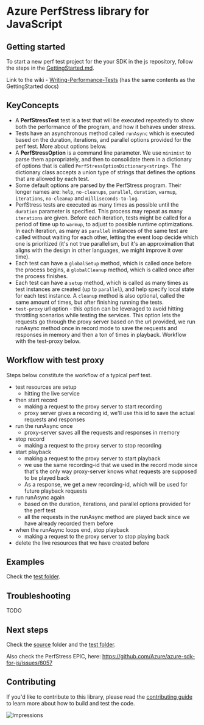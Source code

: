 # Azure PerfStress library for JavaScript

## Getting started

To start a new perf test project for the your SDK in the js repository, follow the steps in the [GettingStarted.md](https://github.com/Azure/azure-sdk-for-js/blob/c1c5f556a1a29d4a38019f1cc97fadb99375d6d5/sdk/test-utils/perfstress/GettingStarted.md).

Link to the wiki - [Writing-Performance-Tests](https://github.com/Azure/azure-sdk-for-js/wiki/Writing-Performance-Tests) (has the same contents as the GettingStarted docs)

## KeyConcepts

- A **PerfStressTest** test is a test that will be executed repeatedly to show both the performance of the program, and how it behaves under stress.
- Tests have an asynchronous method called `runAsync` which is executed based on the duration, iterations, and parallel options provided for the perf test. More about options below.
- A **PerfStressOption** is a command line parameter. We use `minimist` to parse them appropriately, and then to consolidate them in a dictionary of options that is called `PerfStressOptionDictionary<string>`. The dictionary class accepts a union type of strings that defines the options that are allowed by each test.
- Some default options are parsed by the PerfStress program. Their longer names are: `help`, `no-cleanups`, `parallel`, `duration`, `warmup`, `iterations`, `no-cleanup` and `milliseconds-to-log`.
- PerfStress tests are executed as many times as possible until the `duration` parameter is specified. This process may repeat as many `iterations` are given. Before each iteration, tests might be called for a period of time up to `warmup`, to adjust to possible runtime optimizations. In each iteration, as many as `parallel` instances of the same test are called without waiting for each other, letting the event loop decide which one is prioritized (it's not true parallelism, but it's an approximation that aligns with the design in other languages, we might improve it over time).
- Each test can have a `globalSetup` method, which is called once before the process begins, a `globalCleanup` method, which is called once after the process finishes.
- Each test can have a `setup` method, which is called as many times as test instances are created (up to `parallel`), and help specify local state for each test instance. A `cleanup` method is also optional, called the same amount of times, but after finishing running the tests.
- `test-proxy` url option - this option can be leveraged to avoid hitting throttling scenarios while testing the services. This option lets the requests go through the proxy server based on the url provided, we run runAsync method once in record mode to save the requests and responses in memory and then a ton of times in playback. Workflow with the test-proxy below.

## Workflow with test proxy

Steps below constitute the workflow of a typical perf test.

- test resources are setup
  - hitting the live service
- then start record
  - making a request to the proxy server to start recording
  - proxy server gives a recording id, we'll use this id to save the actual requests and responses
- run the runAsync once
  - proxy-server saves all the requests and responses in memory
- stop record
  - making a request to the proxy server to stop recording
- start playback
  - making a request to the proxy server to start playback
  - we use the same recording-id that we used in the record mode since that's the only way proxy-server knows what requests are supposed to be played back
  - As a response, we get a new recording-id, which will be used for future playback requests
- run runAsync again
  - based on the duration, iterations, and parallel options provided for the perf test
  - all the requests in the runAsync method are played back since we have already recorded them before
- when the runAsync loops end, stop playback
  - making a request to the proxy server to stop playing back
- delete the live resources that we have created before

## Examples

Check the [test folder](https://github.com/Azure/azure-sdk-for-js/blob/main/sdk/test-utils/perfstress/test/).

## Troubleshooting

TODO

## Next steps

Check the [source](https://github.com/Azure/azure-sdk-for-js/blob/main/sdk/test-utils/perfstress/src/) folder and the [test folder](https://github.com/Azure/azure-sdk-for-js/blob/main/sdk/test-utils/perfstress/test/).

Also check the PerfStress EPIC, here: https://github.com/Azure/azure-sdk-for-js/issues/8057

## Contributing

If you'd like to contribute to this library, please read the [contributing guide](https://github.com/Azure/azure-sdk-for-js/blob/main/CONTRIBUTING.md) to learn more about how to build and test the code.

![Impressions](https://azure-sdk-impressions.azurewebsites.net/api/impressions/azure-sdk-for-js%2Fsdk%2Ftest-utils%2Fperfstress%2FREADME.png)
